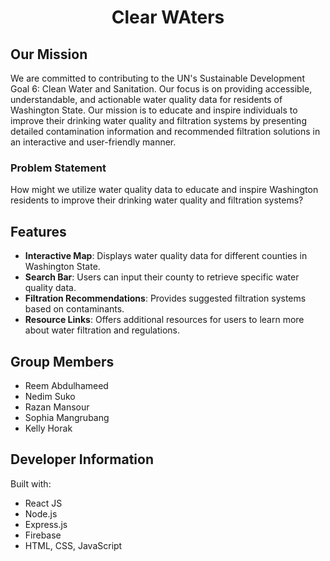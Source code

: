 <h1 align="center"> Clear WAters </h1>

## Our Mission
We are committed to contributing to the UN's Sustainable Development Goal 6: Clean Water and Sanitation. Our focus is on providing accessible, understandable, and actionable water quality data for residents of Washington State. Our mission is to educate and inspire individuals to improve their drinking water quality and filtration systems by presenting detailed contamination information and recommended filtration solutions in an interactive and user-friendly manner.
### Problem Statement
How might we utilize water quality data to educate and inspire Washington residents to improve their drinking water quality and filtration systems?
## Features
- **Interactive Map**: Displays water quality data for different counties in Washington State.
- **Search Bar**: Users can input their county to retrieve specific water quality data.
- **Filtration Recommendations**: Provides suggested filtration systems based on contaminants.
- **Resource Links**: Offers additional resources for users to learn more about water filtration and regulations.
## Group Members
- Reem Abdulhameed
- Nedim Suko
- Razan Mansour
- Sophia Mangrubang
- Kelly Horak
## Developer Information
Built with:
- React JS
- Node.js
- Express.js
- Firebase
- HTML, CSS, JavaScript
